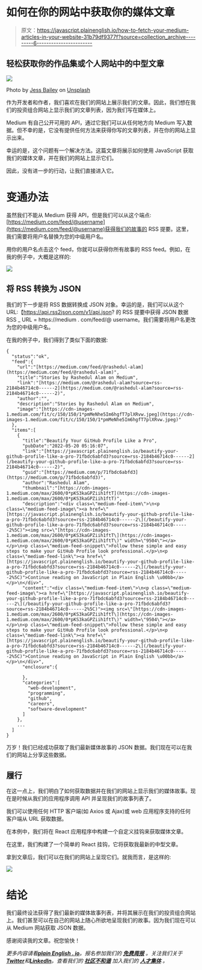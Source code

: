 # 如何在你的网站中获取你的媒体文章

> 原文：<https://javascript.plainenglish.io/how-to-fetch-your-medium-articles-in-your-website-31b79df9377f?source=collection_archive---------6----------------------->

## 轻松获取你的作品集或个人网站中的中型文章

![](img/197709b8ec9a1ffe00082a19981370d6.png)

Photo by [Jess Bailey](https://unsplash.com/@jessbaileydesigns?utm_source=medium&utm_medium=referral) on [Unsplash](https://unsplash.com?utm_source=medium&utm_medium=referral)

作为开发者和作者，我们喜欢在我们的网站上展示我们的文章。因此，我们想在我们的投资组合网站上显示我们的文章列表，因为我们写在媒体上。

Medium 有自己公开可用的 API，通过它我们可以从任何地方向 Medium 写入数据。但不幸的是，它没有提供任何方法来获得你写的文章列表，并在你的网站上显示出来。

幸运的是，这个问题有一个解决方法。这篇文章将展示如何使用 JavaScript 获取我们的媒体文章，并在我们的网站上显示它们。

因此，没有进一步的行动，让我们直接进入它。

# 变通办法

虽然我们不能从 Medium 获得 API，但是我们可以从这个端点:[https://medium.com/feed/@username](https://medium.com/feed/@username)获得我们的故事的 RSS 提要。这里，我们需要将用户名替换为您的中级用户名。

用你的用户名点击这个 feed，你就可以获得你所有故事的 RSS feed。例如，在我的例子中，大概是这样的:

![](img/6ce8948546849e6918f3436dbe96f237.png)

## 将 RSS 转换为 JSON

我们的下一步是将 RSS 数据转换成 JSON 对象。幸运的是，我们可以从这个 URL:【https://api.rss2json.com/v1/api.json? 的 RSS 提要中获得 JSON 数据 RSS _ URL = https://medium . com/feed/@ username。我们需要将用户名更改为您的中级用户名。

在我的例子中，我们得到了类似下面的数据:

```
{
  "status":"ok",
  "feed":{
    "url":"[https://medium.com/feed/@rashedul-alam](https://medium.com/feed/@rashedul-alam)",
    "title":"Stories by Rashedul Alam on Medium",
    "link":"[https://medium.com/@rashedul-alam?source=rss-2184b46714c0------2](https://medium.com/@rashedul-alam?source=rss-2184b46714c0------2)",
    "author":"",
    "description":"Stories by Rashedul Alam on Medium",
    "image":"[https://cdn-images-1.medium.com/fit/c/150/150/1*pmMeNhe5Im6hgfT7plXRvw.jpeg](https://cdn-images-1.medium.com/fit/c/150/150/1*pmMeNhe5Im6hgfT7plXRvw.jpeg)"
  },
  "items":[
    {
      "title":"Beautify Your GitHub Profile Like a Pro",
      "pubDate":"2022-05-20 05:16:07",
      "link":"[https://javascript.plainenglish.io/beautify-your-github-profile-like-a-pro-71fbdc6abfd3?source=rss-2184b46714c0------2](/beautify-your-github-profile-like-a-pro-71fbdc6abfd3?source=rss-2184b46714c0------2)",
      "guid":"[https://medium.com/p/71fbdc6abfd3](https://medium.com/p/71fbdc6abfd3)",
      "author":"Rashedul Alam",
      "thumbnail":"[https://cdn-images-1.medium.com/max/2600/0*pKS3kaGPZiih1ftT](https://cdn-images-1.medium.com/max/2600/0*pKS3kaGPZiih1ftT)",
      "description":"<div class=\"medium-feed-item\">\n<p class=\"medium-feed-image\"><a href=\"[https://javascript.plainenglish.io/beautify-your-github-profile-like-a-pro-71fbdc6abfd3?source=rss-2184b46714c0------2\](/beautify-your-github-profile-like-a-pro-71fbdc6abfd3?source=rss-2184b46714c0------2%5C)"><img src=\"[https://cdn-images-1.medium.com/max/2600/0*pKS3kaGPZiih1ftT\](https://cdn-images-1.medium.com/max/2600/0*pKS3kaGPZiih1ftT\)" width=\"9504\"></a></p>\n<p class=\"medium-feed-snippet\">Follow these simple and easy steps to make your GitHub Profile look professional.</p>\n<p class=\"medium-feed-link\"><a href=\"[https://javascript.plainenglish.io/beautify-your-github-profile-like-a-pro-71fbdc6abfd3?source=rss-2184b46714c0------2\](/beautify-your-github-profile-like-a-pro-71fbdc6abfd3?source=rss-2184b46714c0------2%5C)">Continue reading on JavaScript in Plain English \u00bb</a></p>\n</div>",
      "content":"<div class=\"medium-feed-item\">\n<p class=\"medium-feed-image\"><a href=\"[https://javascript.plainenglish.io/beautify-your-github-profile-like-a-pro-71fbdc6abfd3?source=rss-2184b46714c0------2\](/beautify-your-github-profile-like-a-pro-71fbdc6abfd3?source=rss-2184b46714c0------2%5C)"><img src=\"[https://cdn-images-1.medium.com/max/2600/0*pKS3kaGPZiih1ftT\](https://cdn-images-1.medium.com/max/2600/0*pKS3kaGPZiih1ftT\)" width=\"9504\"></a></p>\n<p class=\"medium-feed-snippet\">Follow these simple and easy steps to make your GitHub Profile look professional.</p>\n<p class=\"medium-feed-link\"><a href=\"[https://javascript.plainenglish.io/beautify-your-github-profile-like-a-pro-71fbdc6abfd3?source=rss-2184b46714c0------2\](/beautify-your-github-profile-like-a-pro-71fbdc6abfd3?source=rss-2184b46714c0------2%5C)">Continue reading on JavaScript in Plain English \u00bb</a></p>\n</div>",
      "enclosure":{

      },
      "categories":[
        "web-development",
        "programming",
        "github",
        "careers",
        "software-development"
      ]
    },
    ...
  ]
}
```

万岁！我们已经成功获取了我们最新媒体故事的 JSON 数据。我们现在可以在我们的网站上分享这些数据。

## 履行

在这一点上，我们明白了如何获取数据并在我们的网站上显示我们的媒体故事。现在是时候从我们的应用程序调用 API 并呈现我们的故事列表了。

我们可以使用任何 HTTP 客户端(如 Axios 或 Ajax)或 web 应用程序支持的任何客户端从 URL 获取数据。

在本例中，我们将在 React 应用程序中构建一个自定义挂钩来获取媒体文章。

在这里，我们构建了一个简单的 React 挂钩，它将获取我最新的中型文章。

拿到文章后，我们可以在我们的网站上呈现它们。就我而言，是这样的:

![](img/700ae3aebd88e07ac4893ad01e48b36c.png)

# 结论

我们最终设法获得了我们最新的媒体故事列表，并将其展示在我们的投资组合网站上。我们甚至可以在自己的网站上随心所欲地呈现我们的故事。因为我们现在可以从 Medium 网站获取 JSON 数据。

感谢阅读我的文章。祝您愉快！

*更多内容请看*[***plain English . io***](https://plainenglish.io/)*。报名参加我们的* [***免费周报***](http://newsletter.plainenglish.io/) *。关注我们关于*[***Twitter***](https://twitter.com/inPlainEngHQ)*和*[***LinkedIn***](https://www.linkedin.com/company/inplainenglish/)*。查看我们的* [***社区不和谐***](https://discord.gg/GtDtUAvyhW) *加入我们的* [***人才集体***](https://inplainenglish.pallet.com/talent/welcome) *。*